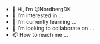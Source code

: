 - 👋 Hi, I’m @NordbergDK
- 👀 I’m interested in ...
- 🌱 I’m currently learning ...
- 💞️ I’m looking to collaborate on ...
- 📫 How to reach me ...

<!---
NordbergDK/NordbergDK is a ✨ special ✨ repository because its `README.md` (this file) appears on your GitHub profile.
You can click the Preview link to take a look at your changes.
--->
